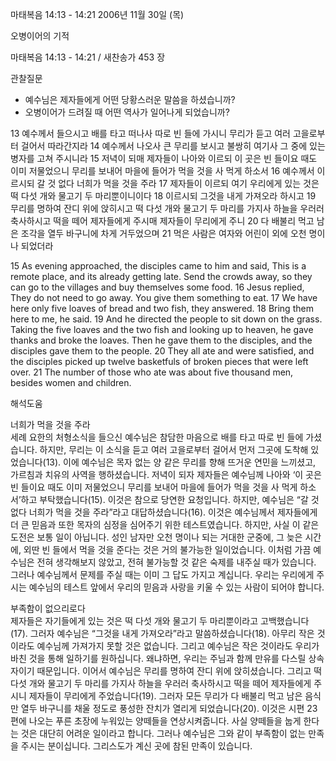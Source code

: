 마태복음 14:13 - 14:21 
2006년 11월 30일 (목)

오병이어의 기적



마태복음 14:13 - 14:21 / 새찬송가 453 장


관찰질문
- 예수님은 제자들에게 어떤 당황스러운 말씀을 하셨습니까?
- 오병이어가 드려질 때 어떤 역사가 일어나게 되었습니까?

13 예수께서 들으시고 배를 타고 떠나사 따로 빈 들에 가시니 무리가 듣고 여러 고을로부터 걸어서 따라간지라 14 예수께서 나오사 큰 무리를 보시고 불쌍히 여기사 그 중에 있는 병자를 고쳐 주시니라 15 저녁이 되매 제자들이 나아와 이르되 이 곳은 빈 들이요 때도 이미 저물었으니 무리를 보내어 마을에 들어가 먹을 것을 사 먹게 하소서 16 예수께서 이르시되 갈 것 없다 너희가 먹을 것을 주라 17 제자들이 이르되 여기 우리에게 있는 것은 떡 다섯 개와 물고기 두 마리뿐이니이다 18 이르시되 그것을 내게 가져오라 하시고 19 무리를 명하여 잔디 위에 앉히시고 떡 다섯 개와 물고기 두 마리를 가지사 하늘을 우러러 축사하시고 떡을 떼어 제자들에게 주시매 제자들이 무리에게 주니 20 다 배불리 먹고 남은 조각을 열두 바구니에 차게 거두었으며 21 먹은 사람은 여자와 어린이 외에 오천 명이나 되었더라  

15  As evening approached, the disciples came to him and said, This is a remote place, and its already getting late. Send the crowds away, so they can go to the villages and buy themselves some food. 16  Jesus replied, They do not need to go away. You give them something to eat. 17  We have here only five loaves of bread and two fish, they answered. 18  Bring them here to me, he said. 19  And he directed the people to sit down on the grass. Taking the five loaves and the two fish and looking up to heaven, he gave thanks and broke the loaves. Then he gave them to the disciples, and the disciples gave them to the people. 20  They all ate and were satisfied, and the disciples picked up twelve basketfuls of broken pieces that were left over. 21  The number of those who ate was about five thousand men, besides women and children.

해석도움





너희가 먹을 것을 주라  
세례 요한의 처형소식을 들으신 예수님은 참담한 마음으로 배를 타고 따로 빈 들에 가셨습니다. 하지만, 무리는 이 소식을 듣고 여러 고을로부터 걸어서 먼저 그곳에 도착해 있었습니다(13). 이에 예수님은 목자 없는 양 같은 무리를 향해 뜨거운 연민을 느끼셨고, 가르침과 치유의 사역을 행하셨습니다. 저녁이 되자 제자들은 예수님께 나아와 ‘이 곳은 빈 들이요 때도 이미 저물었으니 무리를 보내어 마을에 들어가 먹을 것을 사 먹게 하소서’하고 부탁했습니다(15). 이것은 참으로 당연한 요청입니다. 하지만, 예수님은 “갈 것 없다 너희가 먹을 것을 주라”라고 대답하셨습니다(16). 이것은 예수님께서 제자들에게 더 큰 믿음과 또한 목자의 심정을 심어주기 위한 테스트였습니다. 하지만, 사실 이 같은 도전은 보통 일이 아닙니다. 성인 남자만 오천 명이나 되는 거대한 군중에, 그 늦은 시간에, 외딴 빈 들에서 먹을 것을 준다는 것은 거의 불가능한 일이었습니다. 이처럼 가끔 예수님은 전혀 생각해보지 않았고, 전혀 불가능할 것 같은 숙제를 내주실 때가 있습니다. 그러나 예수님께서 문제를 주실 때는 이미 그 답도 가지고 계십니다. 우리는 우리에게 주시는 예수님의 테스트 앞에서 우리의 믿음과 사랑을 키울 수 있는 사람이 되어야 합니다.    

부족함이 없으리로다  
제자들은 자기들에게 있는 것은 떡 다섯 개와 물고기 두 마리뿐이라고 고백했습니다(17). 그러자 예수님은 “그것을 내게 가져오라”라고 말씀하셨습니다(18). 아무리 작은 것이라도 예수님께 가져가지 못할 것은 없습니다. 그리고 예수님은 작은 것이라도 우리가 바친 것을 통해 일하기를 원하십니다. 왜냐하면, 우리는 주님과 함께 만유를 다스릴 상속자이기 때문입니다. 이어서 예수님은 무리를 명하여 잔디 위에 앉히셨습니다. 그리고 떡 다섯 개와 물고기 두 마리를 가지사 하늘을 우러러 축사하시고 떡을 떼어 제자들에게 주시니 제자들이 무리에게 주었습니다(19). 그러자 모든 무리가 다 배불리 먹고 남은 음식만 열두 바구니를 채울 정도로 풍성한 잔치가 열리게 되었습니다(20). 이것은 시편 23편에 나오는 푸른 초장에 누워있는 양떼들을 연상시켜줍니다. 사실 양떼들을 눕게 한다는 것은 대단히 어려운 일이라고 합니다. 그러나 예수님은 그와 같이 부족함이 없는 만족을 주시는 분이십니다. 그리스도가 계신 곳에 참된 만족이 있습니다.